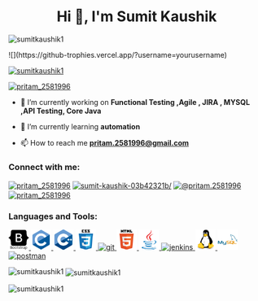 <h1 align="center">Hi 👋, I'm Sumit Kaushik</h1>
<p align="left"> <img src="https://komarev.com/ghpvc/?username=sumitkaushik1&label=Profile%20views&color=0e75b6&style=flat" alt="sumitkaushik1" /> </p>
![](https://github-trophies.vercel.app/?username=yourusername)
<p align="left"> <a href="https://github.com/ryo-ma/github-profile-trophy"><img src="https://github-profile-trophy.vercel.app/?username=sumitkaushik1" alt="sumitkaushik1" /></a> </p>

<p align="left"> <a href="https://twitter.com/pritam_2581996" target="blank"><img src="https://img.shields.io/twitter/follow/pritam_2581996?logo=twitter&style=for-the-badge" alt="pritam_2581996" /></a> </p>

- 🔭 I’m currently working on ****Functional Testing ,Agile , JIRA , MYSQL ,API Testing, Core Java****

- 🌱 I’m currently learning **automation**

- 📫 How to reach me **pritam.2581996@gmail.com**

<h3 align="left">Connect with me:</h3>
<p align="left">
<a href="https://twitter.com/pritam_2581996" target="blank"><img align="center" src="https://raw.githubusercontent.com/rahuldkjain/github-profile-readme-generator/master/src/images/icons/Social/twitter.svg" alt="pritam_2581996" height="30" width="40" /></a>
<a href="https://linkedin.com/in/sumit-kaushik-03b42321b/" target="blank"><img align="center" src="https://raw.githubusercontent.com/rahuldkjain/github-profile-readme-generator/master/src/images/icons/Social/linked-in-alt.svg" alt="sumit-kaushik-03b42321b/" height="30" width="40" /></a>
<a href="https://medium.com/@pritam.2581996" target="blank"><img align="center" src="https://raw.githubusercontent.com/rahuldkjain/github-profile-readme-generator/master/src/images/icons/Social/medium.svg" alt="@pritam.2581996" height="30" width="40" /></a>
<a href="https://www.hackerrank.com/pritam_2581996" target="blank"><img align="center" src="https://raw.githubusercontent.com/rahuldkjain/github-profile-readme-generator/master/src/images/icons/Social/hackerrank.svg" alt="pritam_2581996" height="30" width="40" /></a>
</p>

<h3 align="left">Languages and Tools:</h3>
<p align="left"> <a href="https://getbootstrap.com" target="_blank" rel="noreferrer"> <img src="https://raw.githubusercontent.com/devicons/devicon/master/icons/bootstrap/bootstrap-plain-wordmark.svg" alt="bootstrap" width="40" height="40"/> </a> <a href="https://www.cprogramming.com/" target="_blank" rel="noreferrer"> <img src="https://raw.githubusercontent.com/devicons/devicon/master/icons/c/c-original.svg" alt="c" width="40" height="40"/> </a> <a href="https://www.w3schools.com/cpp/" target="_blank" rel="noreferrer"> <img src="https://raw.githubusercontent.com/devicons/devicon/master/icons/cplusplus/cplusplus-original.svg" alt="cplusplus" width="40" height="40"/> </a> <a href="https://www.w3schools.com/css/" target="_blank" rel="noreferrer"> <img src="https://raw.githubusercontent.com/devicons/devicon/master/icons/css3/css3-original-wordmark.svg" alt="css3" width="40" height="40"/> </a> <a href="https://git-scm.com/" target="_blank" rel="noreferrer"> <img src="https://www.vectorlogo.zone/logos/git-scm/git-scm-icon.svg" alt="git" width="40" height="40"/> </a> <a href="https://www.w3.org/html/" target="_blank" rel="noreferrer"> <img src="https://raw.githubusercontent.com/devicons/devicon/master/icons/html5/html5-original-wordmark.svg" alt="html5" width="40" height="40"/> </a> <a href="https://www.java.com" target="_blank" rel="noreferrer"> <img src="https://raw.githubusercontent.com/devicons/devicon/master/icons/java/java-original.svg" alt="java" width="40" height="40"/> </a> <a href="https://www.jenkins.io" target="_blank" rel="noreferrer"> <img src="https://www.vectorlogo.zone/logos/jenkins/jenkins-icon.svg" alt="jenkins" width="40" height="40"/> </a> <a href="https://www.linux.org/" target="_blank" rel="noreferrer"> <img src="https://raw.githubusercontent.com/devicons/devicon/master/icons/linux/linux-original.svg" alt="linux" width="40" height="40"/> </a> <a href="https://www.mysql.com/" target="_blank" rel="noreferrer"> <img src="https://raw.githubusercontent.com/devicons/devicon/master/icons/mysql/mysql-original-wordmark.svg" alt="mysql" width="40" height="40"/> </a> <a href="https://postman.com" target="_blank" rel="noreferrer"> <img src="https://www.vectorlogo.zone/logos/getpostman/getpostman-icon.svg" alt="postman" width="40" height="40"/> </a> </p>

<p><img align="left" src="https://github-readme-stats.vercel.app/api/top-langs?username=sumitkaushik1&show_icons=true&locale=en&layout=compact" alt="sumitkaushik1" /></p>

<p>&nbsp;<img align="center" src="https://github-readme-stats.vercel.app/api?username=sumitkaushik1&show_icons=true&locale=en" alt="sumitkaushik1" /></p>

<p><img align="center" src="https://github-readme-streak-stats.herokuapp.com/?user=sumitkaushik1&" alt="sumitkaushik1" /></p>


